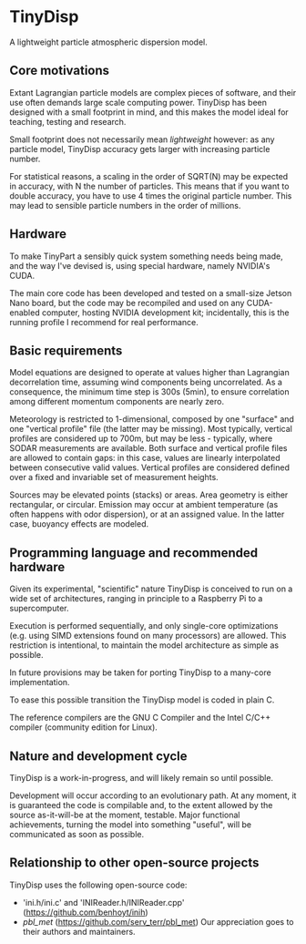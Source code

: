 # TinyDisp
A lightweight particle atmospheric dispersion model.

## Core motivations
Extant Lagrangian particle models are complex pieces of software, and their use often demands large scale computing power. TinyDisp has been designed with a small footprint in mind, and this makes the model ideal for teaching, testing and research.

Small footprint does not necessarily mean _lightweight_ however: as any particle model, TinyDisp accuracy gets larger with increasing particle number.

For statistical reasons, a scaling in the order of SQRT(N) may be expected in accuracy, with N the number of particles. This means that if you want to double accuracy, you have to use 4 times the original particle number. This may lead to sensible particle numbers in the order of millions.

## Hardware

To make TinyPart a sensibly quick system something needs being made, and the way I've devised is, using special hardware, namely NVIDIA's CUDA.

The main core code has been developed and tested on a small-size Jetson Nano board, but the code may be recompiled and used on any CUDA-enabled computer, hosting NVIDIA development kit; incidentally, this is the running profile I recommend for real performance.

## Basic requirements
Model equations are designed to operate at values higher than Lagrangian decorrelation time, assuming wind components being uncorrelated. As a consequence, the minimum time step is 300s (5min), to ensure correlation among different momentum components are nearly zero.

Meteorology is restricted to 1-dimensional, composed by one "surface" and one "vertical profile" file (the latter may be missing). Most typically, vertical profiles are considered up to 700m, but may be less - typically, where SODAR measurements are available. Both surface and vertical profile files are allowed to contain gaps: in this case, values are linearly interpolated between consecutive valid values. Vertical profiles are considered defined over a fixed and invariable set of measurement heights.

Sources may be elevated points (stacks) or areas. Area geometry is either rectangular, or circular. Emission may occur at ambient temperature (as often happens with odor dispersion), or at an assigned value. In the latter case, buoyancy effects are modeled.

## Programming language and recommended hardware
Given its experimental, "scientific" nature TinyDisp is conceived to run on a wide set of architectures, ranging in principle to a Raspberry Pi to a supercomputer.

Execution is performed sequentially, and only single-core optimizations (e.g. using SIMD extensions found on many processors) are allowed. This restriction is intentional, to maintain the model architecture as simple as possible.

In future provisions may be taken for porting TinyDisp to a many-core implementation.

To ease this possible transition the TinyDisp model is coded in plain C.

The reference compilers are the GNU C Compiler and the Intel C/C++ compiler (community edition for Linux). 

## Nature and development cycle
TinyDisp is a work-in-progress, and will likely remain so until possible.

Development will occur according to an evolutionary path. At any moment, it is guaranteed the code is compilable and, to the extent allowed by the source as-it-will-be at the moment, testable. Major functional achievements, turning the model into something "useful", will be communicated as soon as possible.

## Relationship to other open-source projects
TinyDisp uses the following open-source code:
* 'ini.h/ini.c' and 'INIReader.h/INIReader.cpp' (https://github.com/benhoyt/inih)
* _pbl_met_ (https://github.com/serv_terr/pbl_met)
Our appreciation goes to their authors and maintainers.

